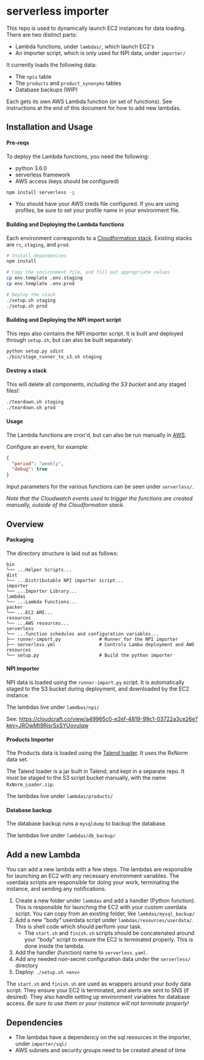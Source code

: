 # serverless importer

This repo is used to dynamically launch EC2 instances for data loading.  There are two distinct parts:

* Lambda functions, under `lambdas/`, which launch EC2's
* An importer script, which is only used for NPI data, under `importer/`

It currently loads the following data:

* The `npis` table
* The `products` and `product_synonyms` tables
* Database backups (WIP)

Each gets its own AWS Lambda function (or set of functions).  See instructions at the end of this document for how to add new lambdas.

## Installation and Usage

#### Pre-reqs

To deploy the Lambda functions, you need the following:

* python 3.6.0
* serverless framework
* AWS access (keys should be configured)

```bash
npm install serverless -g
```
* You should have your AWS creds file configured.  If you are using profiles, be sure to set your profile name in your environment file.

#### Building and Deploying the Lambda functions

Each environment corresponds to a [Cloudformation stack](https://console.aws.amazon.com/cloudformation/home?region=us-east-1#/stacks?filteringText=&filteringStatus=active&viewNested=true&hideStacks=false).  Existing stacks are `rc`, `staging`, and `prod`.

```bash
# Install dependencies
npm install

# Copy the environment file, and fill out appropriate values
cp env.template .env.staging
cp env.template .env.prod

# Deploy the stack
./setup.sh staging
./setup.sh prod
```

#### Building and Deploying the NPI import script

This repo also contains the NPI importer script.  It is built and deployed through `setup.sh`, but can also be built separately:

```bash
python setup.py sdist
./bin/stage_runner_to_s3.sh staging
```

#### Destroy a stack

This will delete all components, _including the S3 bucket_ and any staged files!:

```bash
./teardown.sh staging
./teardown.sh prod
```

#### Usage

The Lambda functions are cron'd, but can also be run manually in [AWS](https://console.aws.amazon.com/lambda/home?region=us-east-1#/functions).  

Configure an event, for example:

```json
{
  "period": "weekly",
  "debug": true
}
```

Input parameters for the various functions can be seen under `serverless/`.

_Note that the Cloudwatch events used to trigger the functions are created manually, outside of the Cloudformation stack._

## Overview

#### Packaging

The directory structure is laid out as follows:

```
bin
└── ...Helper Scripts...
dist
└── ...Distributable NPI importer script...
importer
└── ...Importer Library...
lambdas
└── ...Lambda Functions...
packer
└── ...EC2 AMI...
resources
└── ...AWS resources...
serverless
└── ...function schedules and configuration variables...
├── runner-import.py              # Runner for the NPI importer
├── serverless.yml                # Controls Lamba deployment and AWS resources
└── setup.py                      # Build the python importer
```

#### NPI Importer

NPI data is loaded using the `runner-import.py` script.  It is automatically staged to the S3 bucket during deployment, and downloaded by the EC2 instance.

The lambdas live under `lamdbas/npi/`

See: https://cloudcraft.co/view/a49965c0-e2ef-4819-99c1-03722a3ce26e?key=JROwMt9RjsrSxSYUovuIqw

#### Products Importer

The Products data is loaded using the [Talend loader](https://github.com/rxvantage/data-importer-talend).  It uses the RxNorm data set.  

The Talend loader is a jar built in Talend, and kept in a separate repo.  It must be staged to the S3 script bucket manually, with the name `RxNorm_Loader.zip`.

The lambdas live under `lambdas/products/`

#### Database backup

The database backup runs a `mysqldump` to backup the database.

The lambdas live under `lambdas/db_backup/`

## Add a new Lambda

You can add a new lambda with a few steps.  The lambdas are responsible for launching an EC2 with any necessary environment variables.  The userdata scripts are responsible for doing your work, terminating the instance, and sending any notifications.

1. Create a new folder under `lambdas` and add a handler (Python function).   This is responsible for launching the EC2 with your custom userdata script.  You can copy from an existing folder, like `lambdas/mysql_backup/`
1. Add a new "body" userdata script under `lambdas/resources/userdata/`.  This is shell code which should perform your task.
   * The `start.sh` and `finish.sh` scripts should be concatenated around your "body" script to ensure the EC2 is terminated properly.  This is done inside the lambda.
1. Add the handler (function) name to `serverless.yaml`.
1. Add any needed non-secret configuration data under the `serverless/` directory
1. Deploy: `./setup.sh <env>`

The `start.sh` and `finish.sh` are used as wrappers around your body data script.  They ensure your EC2 is terminated, and
alerts are sent to SNS (if desired).  They also handle setting up environment variables for database access.  _Be sure to use them or your instance will not terminate properly!_

## Dependencies

* The lambdas have a dependency on the sql resources in the importer, under `importer/sql/`
* AWS subnets and security groups need to be created ahead of time

